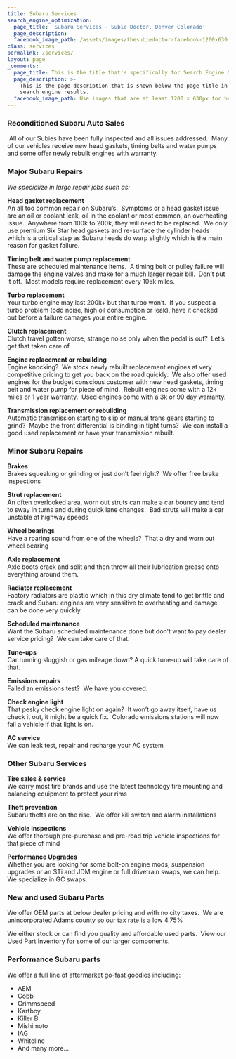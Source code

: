 ```yaml
---
title: Subaru Services
search_engine_optimization:
  page_title: 'Subaru Services - Subie Doctor, Denver Colorado'
  page_description:
  facebook_image_path: /assets/images/thesubiedoctor-facebook-1200x630.png
class: services
permalink: /services/
layout: page
_comments:
  page_title: This is the title that's specifically for Search Engine Optimization.
  page_description: >-
    This is the page description that is shown below the page title in the
    search engine results.
  facebook_image_path: Use images that are at least 1200 x 630px for best results or a minimum of at least 600 x 315px. 
---
```



### Reconditioned Subaru Auto Sales

 All of our Subies have been fully inspected and all issues addressed.  Many of our vehicles receive new head gaskets, timing belts and water pumps and some offer newly rebuilt engines with warranty.

### Major Subaru Repairs

*We specialize in large repair jobs such as:*

**Head gasket replacement**<br>An all too common repair on Subaru’s.  Symptoms or a head gasket issue are an oil or coolant leak, oil in the coolant or most common, an overheating issue.  Anywhere from 100k to 200k, they will need to be replaced.  We only use premium Six Star head gaskets and re-surface the cylinder heads which is a critical step as Subaru heads do warp slightly which is the main reason for gasket failure.

**Timing belt and water pump replacement**<br>These are scheduled maintenance items.  A timing belt or pulley failure will damage the engine valves and make for a much larger repair bill.  Don’t put it off.  Most models require replacement every 105k miles.

**Turbo replacement**<br>Your turbo engine may last 200k+ but that turbo won’t.  If you suspect a turbo problem (odd noise, high oil consumption or leak), have it checked out before a failure damages your entire engine.

**Clutch replacement**<br>Clutch travel gotten worse, strange noise only when the pedal is out?  Let’s get that taken care of.

**Engine replacement or rebuilding**<br>Engine knocking?  We stock newly rebuilt replacement engines at very competitive pricing to get you back on the road quickly.  We also offer used engines for the budget conscious customer with new head gaskets, timing belt and water pump for piece of mind.  Rebuilt engines come with a 12k miles or 1 year warranty.  Used engines come with a 3k or 90 day warranty.

**Transmission replacement or rebuilding**<br>Automatic transmission starting to slip or manual trans gears starting to grind?  Maybe the front differential is binding in tight turns?  We can install a good used replacement or have your transmission rebuilt.

### Minor Subaru Repairs

**Brakes**<br>Brakes squeaking or grinding or just don’t feel right?  We offer free brake inspections

**Strut replacement**<br>An often overlooked area, worn out struts can make a car bouncy and tend to sway in turns and during quick lane changes.  Bad struts will make a car unstable at highway speeds

**Wheel bearings**<br>Have a roaring sound from one of the wheels?  That a dry and worn out wheel bearing

**Axle replacement**<br>Axle boots crack and split and then throw all their lubrication grease onto everything around them.

**Radiator replacement**<br>Factory radiators are plastic which in this dry climate tend to get brittle and crack and Subaru engines are very sensitive to overheating and damage can be done very quickly

**Scheduled maintenance**<br>Want the Subaru scheduled maintenance done but don’t want to pay dealer service pricing?  We can take care of that.

**Tune-ups**<br>Car running sluggish or gas mileage down? A quick tune-up will take care of that.

**Emissions repairs**<br>Failed an emissions test?  We have you covered.

**Check engine light**<br>That pesky check engine light on again?  It won’t go away itself, have us check it out, it might be a quick fix.  Colorado emissions stations will now fail a vehicle if that light is on.

**AC service**<br>We can leak test, repair and recharge your AC system

### Other Subaru Services

**Tire sales & service**<br>We carry most tire brands and use the latest technology tire mounting and balancing equipment to protect your rims

**Theft prevention**<br>Subaru thefts are on the rise.  We offer kill switch and alarm installations

**Vehicle inspections**<br>We offer thorough pre-purchase and pre-road trip vehicle inspections for that piece of mind

**Performance Upgrades**<br>Whether you are looking for some bolt-on engine mods, suspension upgrades or an STi and JDM engine or full drivetrain swaps, we can help. We specialize in GC swaps.

### New and used Subaru Parts

We offer OEM parts at below dealer pricing and with no city taxes.  We are unincorporated Adams county so our tax rate is a low 4.75%

We either stock or can find you quality and affordable used parts.  View our Used Part Inventory for some of our larger components.

### Performance Subaru parts

We offer a full line of aftermarket go-fast goodies including:

* AEM
* Cobb
* Grimmspeed
* Kartboy
* Killer B
* Mishimoto
* IAG
* Whiteline
* And many more…